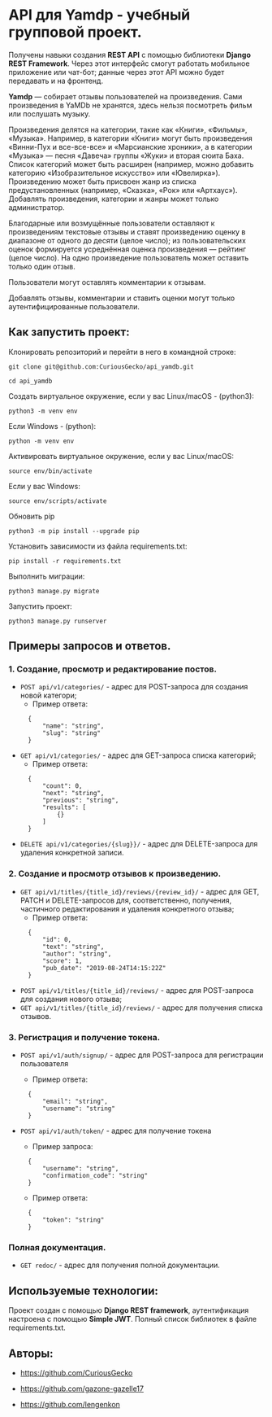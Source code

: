 # API для Yamdp - учебный групповой проект.
Получены навыки создания **REST API** с помощью библиотеки **Django REST Framework**. Через этот интерфейс смогут работать мобильное приложение или чат-бот; данные через этот API можно будет передавать и на фронтенд.

**Yamdp** — собирает отзывы пользователей на произведения. Сами произведения в YaMDb не хранятся, здесь нельзя посмотреть фильм или послушать музыку.

Произведения делятся на категории, такие как «Книги», «Фильмы», «Музыка». Например, в категории «Книги» могут быть произведения «Винни-Пух и все-все-все» и «Марсианские хроники», а в категории «Музыка» — песня «Давеча» группы «Жуки» и вторая сюита Баха. Список категорий может быть расширен (например, можно добавить категорию «Изобразительное искусство» или «Ювелирка»). 
Произведению может быть присвоен жанр из списка предустановленных (например, «Сказка», «Рок» или «Артхаус»). 
Добавлять произведения, категории и жанры может только администратор.

Благодарные или возмущённые пользователи оставляют к произведениям текстовые отзывы и ставят произведению оценку в диапазоне от одного до десяти (целое число); из пользовательских оценок формируется усреднённая оценка произведения — рейтинг (целое число). На одно произведение пользователь может оставить только один отзыв.

Пользователи могут оставлять комментарии к отзывам.

Добавлять отзывы, комментарии и ставить оценки могут только аутентифицированные пользователи.

## Как запустить проект: 
Клонировать репозиторий и перейти в него в командной строке:
```
git clone git@github.com:CuriousGecko/api_yamdb.git
```
```
cd api_yamdb
```
Cоздать виртуальное окружение, если у вас Linux/macOS - (python3):
```
python3 -m venv env
```
Если Windows - (python):
```
python -m venv env
```
Активировать виртуальное окружение, если у вас Linux/macOS:
```
source env/bin/activate
```
Если у вас Windows:
```
source env/scripts/activate
```
Обновить pip
```
python3 -m pip install --upgrade pip
```
Установить зависимости из файла requirements.txt:
```
pip install -r requirements.txt
```
Выполнить миграции:
```
python3 manage.py migrate
```
Запустить проект:
```
python3 manage.py runserver
```
## Примеры запросов и ответов.

### 1. Создание, просмотр и редактирование постов.

+ `POST api/v1/categories/` - адрес для POST-запроса для создания новой категори;
  + Пример ответа:
  ```
    { 
        "name": "string",
        "slug": "string"
    }
    ```
+ `GET api/v1/categories/` - адрес для GET-запроса списка категорий;
  + Пример ответа:
  ```
    {
        "count": 0,
        "next": "string",
        "previous": "string",
        "results": [
            {}
        ]
    }
    ```
+ `DELETE api/v1/categories/{slug}}/` - адрес для DELETE-запроса для удаления конкретной записи.

### 2. Создание и просмотр отзывов к произведению.

+ `GET api/v1/titles/{title_id}/reviews/{review_id}/` -  адрес для GET, PATCH и DELETE-запросов для, соответственно, получения, частичного редактирования и удаления конкретного отзыва;
  + Пример ответа:
  ```
    {
        "id": 0,
        "text": "string",
        "author": "string",
        "score": 1,
        "pub_date": "2019-08-24T14:15:22Z"
    }
    ```
+ `POST api/v1/titles/{title_id}/reviews/` - адрес для POST-запроса для создания нового отзыва;
+ `GET api/v1/titles/{title_id}/reviews/` - адрес для получения списка отзывов.

### 3. Регистрация и получение токена.

+ `POST api/v1/auth/signup/` - адрес для POST-запроса для регистрации пользователя
  + Пример ответа:
  ```
    {
        "email": "string",
        "username": "string"
    }
    ```

+ `POST api/v1/auth/token/` - адрес для получение токена
  + Пример запроса:
  ```
    {
        "username": "string",
        "confirmation_code": "string"
    }
    ```
  + Пример ответа:
  ```
    {
        "token": "string"
    }
    ```
### Полная документация.

+ `GET redoc/` - адрес для получения полной документации.


## Используемые технологии:

Проект создан с помощью **Django REST framework**, аутентификация настроена с помощью **Simple JWT**.
Полный список библиотек в файле requirements.txt.

## Авторы:

* https://github.com/CuriousGecko

* https://github.com/gazone-gazelle17

* https://github.com/lengenkon

